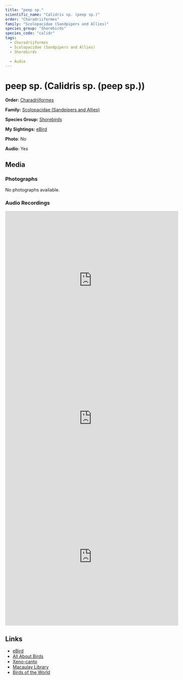 ```yaml
---
title: "peep sp."
scientific_name: "Calidris sp. (peep sp.)"
order: "Charadriiformes"
family: "Scolopacidae (Sandpipers and Allies)"
species_group: "Shorebirds"
species_code: "calidr"
tags: 
  - Charadriiformes
  - Scolopacidae (Sandpipers and Allies)
  - Shorebirds
  
  - Audio
---
```


# peep sp. (Calidris sp. (peep sp.))

**Order:** [Charadriiformes](/tags/charadriiformes)

**Family:** [Scolopacidae (Sandpipers and Allies)](/tags/scolopacidae-sandpipers-and-allies)

**Species Group:** [Shorebirds](/tags/shorebirds)

**My Sightings:** [eBird](https://ebird.org/lifelist?r=world&time=life&spp=calidr)

**Photo**: No 

**Audio**: Yes

## Media
### Photographs
No photographs available.

### Audio Recordings
<iframe src="https://macaulaylibrary.org/asset/626684686/embed" width="550" height="440" frameborder="0" allowfullscreen></iframe>
<iframe src="https://macaulaylibrary.org/asset/626685038/embed" width="550" height="440" frameborder="0" allowfullscreen></iframe>
<iframe src="https://macaulaylibrary.org/asset/626685039/embed" width="550" height="440" frameborder="0" allowfullscreen></iframe>

## Links
* [eBird](https://ebird.org/species/calidr) 
* [All About Birds](https://www.allaboutbirds.org/guide/calidr) 
* [Xeno-canto](https://www.xeno-canto.org/species/calidris-sp.-(peep-sp.)) 
* [Macaulay Library](https://search.macaulaylibrary.org/catalog?taxonCode=calidr&sort=rating_rank_desc)
* [Birds of the World](https://birdsoftheworld.org/bow/species/calidr)
